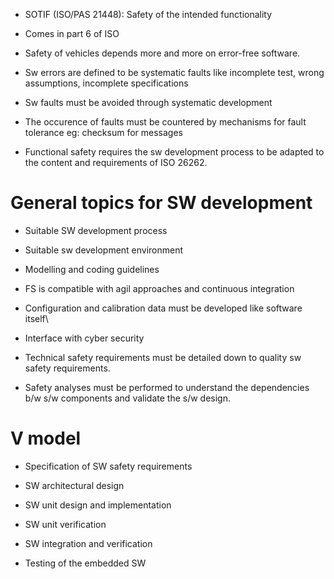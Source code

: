 - SOTIF (ISO/PAS 21448): Safety of the intended functionality

- Comes in part 6 of ISO

- Safety of vehicles depends more and more on error-free software.

- Sw errors are defined to be systematic faults like incomplete test, wrong assumptions, incomplete specifications

- Sw faults must be avoided through systematic development

- The occurence of faults must be countered by mechanisms for fault tolerance eg: checksum for messages

- Functional safety requires the sw development process to be adapted to the content and requirements of ISO 26262.

# General topics for SW development
- Suitable SW development process

- Suitable sw development environment

- Modelling and coding guidelines

- FS is compatible with agil approaches and continuous integration

- Configuration and calibration data must be developed like software itself\

- Interface with cyber security


- Technical safety requirements must be detailed down to quality sw safety requirements.

- Safety analyses must be performed to understand the dependencies b/w s/w components and validate the s/w design.

# V model
- Specification of SW safety requirements

- SW architectural design

- SW unit design and implementation

- SW unit verification

- SW integration and verification

- Testing of the embedded SW
























